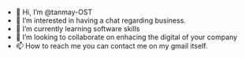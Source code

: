 - 👋 Hi, I’m @tanmay-OST
- 👀 I’m interested in having a chat regarding business.
- 🌱 I’m currently learning software skills
- 💞️ I’m looking to collaborate on enhacing the digital of your company 
- 📫 How to reach me you can contact me on my gmail itself.

<!---
tanmay-OST/tanmay-OST is a ✨ special ✨ repository because its `README.md` (this file) appears on your GitHub profile.
You can click the Preview link to take a look at your changes.
--->
